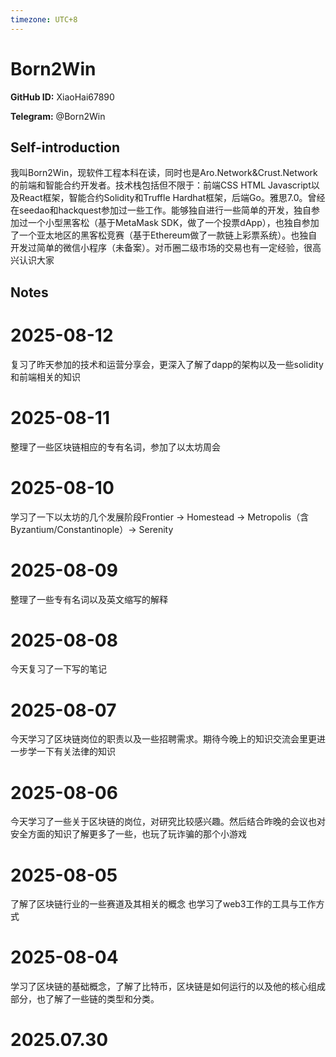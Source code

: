 ```yaml
---
timezone: UTC+8
---
```


# Born2Win

**GitHub ID:** XiaoHai67890

**Telegram:** @Born2Win

## Self-introduction

我叫Born2Win，现软件工程本科在读，同时也是Aro.Network&Crust.Network的前端和智能合约开发者。技术栈包括但不限于：前端CSS HTML Javascript以及React框架，智能合约Solidity和Truffle Hardhat框架，后端Go。雅思7.0。曾经在seedao和hackquest参加过一些工作。能够独自进行一些简单的开发，独自参加过一个小型黑客松（基于MetaMask SDK，做了一个投票dApp），也独自参加了一个亚太地区的黑客松竞赛（基于Ethereum做了一款链上彩票系统）。也独自开发过简单的微信小程序（未备案）。对币圈二级市场的交易也有一定经验，很高兴认识大家

## Notes

<!-- Content_START -->
# 2025-08-12

复习了昨天参加的技术和运营分享会，更深入了解了dapp的架构以及一些solidity和前端相关的知识

# 2025-08-11

整理了一些区块链相应的专有名词，参加了以太坊周会

# 2025-08-10

学习了一下以太坊的几个发展阶段Frontier → Homestead → Metropolis（含Byzantium/Constantinople）→ Serenity

# 2025-08-09

整理了一些专有名词以及英文缩写的解释

# 2025-08-08

今天复习了一下写的笔记

# 2025-08-07

今天学习了区块链岗位的职责以及一些招聘需求。期待今晚上的知识交流会里更进一步学一下有关法律的知识

# 2025-08-06

今天学习了一些关于区块链的岗位，对研究比较感兴趣。然后结合昨晚的会议也对安全方面的知识了解更多了一些，也玩了玩诈骗的那个小游戏

# 2025-08-05

了解了区块链行业的一些赛道及其相关的概念
也学习了web3工作的工具与工作方式

# 2025-08-04

学习了区块链的基础概念，了解了比特币，区块链是如何运行的以及他的核心组成部分，也了解了一些链的类型和分类。


# 2025.07.30


<!-- Content_END -->
